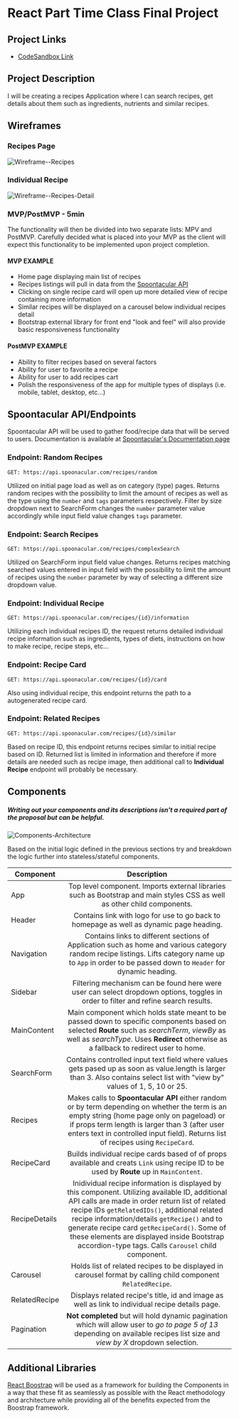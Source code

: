 # React Part Time Class Final Project

## Project Links

- [CodeSandbox Link](https://codesandbox.io/s/react-final-project-recipes-kcoo1/)

## Project Description

I will be creating a recipes Application where I can search recipes, get details about them such as ingredients, nutrients and similar recipes.


## Wireframes

### Recipes Page
![Wireframe--Recipes](https://github.com/patbou02/rctr-final-project/blob/main/Wireframe--Recipes2.png)
### Individual Recipe
![Wireframe--Recipes-Detail](https://github.com/patbou02/rctr-final-project/blob/main/Wireframe--Recipe-Detail2.png)

### MVP/PostMVP - 5min

The functionality will then be divided into two separate lists: MPV and PostMVP.  Carefully decided what is placed into your MVP as the client will expect this functionality to be implemented upon project completion.  

#### MVP EXAMPLE
- Home page displaying main list of recipes
- Recipes listings will pull in data from the [Spoontacular API](https://spoontacular.com)
- Clicking on single recipe card will open up more detailed view of recipe containing more information
- Similar recipes will be displayed on a carousel below individual recipes detail
- Bootstrap external library for front end "look and feel" will also provide basic responsiveness functionality

#### PostMVP EXAMPLE

- Ability to filter recipes based on several factors
- Ability for user to favorite a recipe
- Ability for user to add recipes cart
- Polish the responsiveness of the app for multiple types of displays (i.e. mobile, tablet, desktop, etc...)

## Spoontacular API/Endpoints

Spoontacular API will be used to gather food/recipe data that will be served to users. Documentation is available at [Spoontacular's Documentation page](https://spoontacular.com/food-api/docs)

### Endpoint: Random Recipes

```
GET: https://api.spoonacular.com/recipes/random
```
Utilized on initial page load as well as on category (type) pages. Returns random recipes with the possibility to limit the amount of recipes as well as the type using the `number` and `tags` parameters respectively. Filter by size dropdown next to SearchForm changes the `number` parameter value accordingly while input field value changes `tags` parameter.

### Endpoint: Search Recipes

```
GET: https://api.spoonacular.com/recipes/complexSearch
```
Utilized on SearchForm input field value changes. Returns recipes matching searched values entered in input field with the possibility to limit the amount of recipes using the `number` parameter by way of selecting a different size dropdown value.

### Endpoint: Individual Recipe

```
GET: https://api.spoonacular.com/recipes/{id}/information
```
Utilizing each individual recipes ID, the request returns detailed individual recipe information such as ingredients, types of diets, instructions on how to make recipe, recipe steps, etc...

### Endpoint: Recipe Card

```
GET: https://api.spoonacular.com/recipes/{id}/card
```
Also using individual recipe, this endpoint returns the path to a autogenerated recipe card.

### Endpoint: Related Recipes

```
GET: https://api.spoonacular.com/recipes/{id}/similar
```
Based on recipe ID, this endpoint returns recipes similar to initial recipe based on ID. Returned list is limited in information and therefore if more details are needed such as recipe image, then additional call to **Individual Recipe** endpoint will probably be necessary.

## Components
##### Writing out your components and its descriptions isn't a required part of the proposal but can be helpful.

![Components-Architecture](https://github.com/patbou02/rctr-final-project/blob/main/component-architecture2.png)

Based on the initial logic defined in the previous sections try and breakdown the logic further into stateless/stateful components. 

| Component | Description | 
| --- | :---: |  
| App | Top level component. Imports external libraries such as Bootstrap and main styles CSS as well as other child components. | 
| Header | Contains link with logo for use to go back to homepage as well as dynamic page heading. | 
| Navigation | Contains links to different sections of Application such as home and various category random recipe listings. Lifts category name up to `App` in order to be passed down to `Header` for dynamic heading. | 
| Sidebar | Filtering mechanism can be found here were user can select dropdown options, toggles in order to filter and refine search results. | 
| MainContent | Main component which holds state meant to be passed down to specific components based on selected **Route** such as *searchTerm*, *viewBy* as well as *searchType*. Uses **Redirect** otherwise as a fallback to redirect user to home. |
| SearchForm | Contains controlled input text field where values gets pased up as soon as value.length is larger than 3. Also contains select list with "view by" values of 1, 5, 10 or 25. | 
| Recipes | Makes calls to **Spoontacular API** either random or by term depending on whether the term is an empty string (home page only on pageload) or if props term length is larger than 3 (after user enters text in controlled input field). Returns list of recipes using `RecipeCard`.|
| RecipeCard | Builds individual recipe cards based of of props available and creats `Link` using recipe ID to be used by **Route** up in `MainContent`. | 
| RecipeDetails | Inidividual recipe information is displayed by this component. Utilizing available ID, additional API calls are made in order return list of related recipe IDs `getRelatedIDs()`, additional related recipe information/details `getRecipe()` and to generate recipe card `getRecipeCard()`. Some of these elements are displayed inside Bootstrap accordion-type tags. Calls `Carousel` child component. | 
| Carousel | Holds list of related recipes to be displayed in carousel format by calling child component `RelatedRecipe`. | 
| RelatedRecipe | Displays related recipe's title, id and image as well as link to individual recipe details page. |
| Pagination | **Not completed** but will hold dynamic pagination which will allow user to *go to page 5 of 13* depending on available recipes list size and *view by X* dropdown selection. |


## Additional Libraries
[React Boostrap](https://react-bootstrap.github.io/) will be used as a framework for building the Components in a way that these fit as seamlessly as possible with the React methodology and architecture while providing all of the benefits expected from the Boostrap framework.

